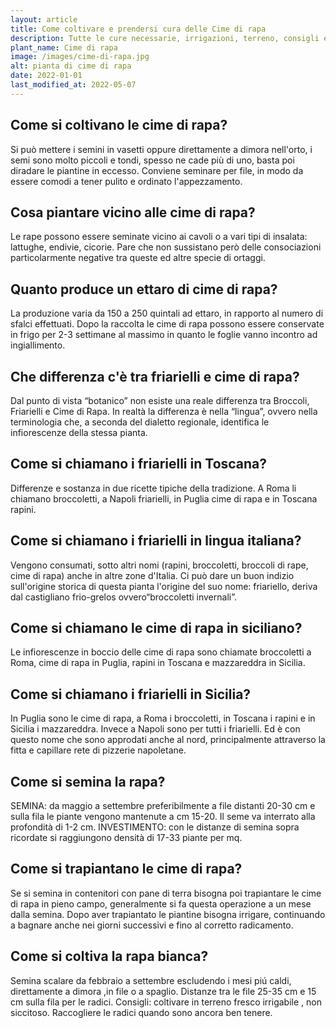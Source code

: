 ```yaml
---
layout: article
title: Come coltivare e prendersi cura delle Cime di rapa
description: Tutte le cure necessarie, irrigazioni, terreno, consigli e molto altro sulla coltivazione delle Cime di rapa
plant_name: Cime di rapa
image: /images/cime-di-rapa.jpg
alt: pianta di cime di rapa
date: 2022-01-01
last_modified_at: 2022-05-07
---
```


## Come si coltivano le cime di rapa?

 Si può mettere i semini in vasetti oppure direttamente a dimora nell'orto, i semi sono molto piccoli e tondi, spesso ne cade più di uno, basta poi diradare le piantine in eccesso. Conviene seminare per file, in modo da essere comodi a tener pulito e ordinato l'appezzamento.

## Cosa piantare vicino alle cime di rapa?

Le rape possono essere seminate vicino ai cavoli o a vari tipi di insalata: lattughe, endivie, cicorie. Pare che non sussistano però delle consociazioni particolarmente negative tra queste ed altre specie di ortaggi.

## Quanto produce un ettaro di cime di rapa?

La produzione varia da 150 a 250 quintali ad ettaro, in rapporto al numero di sfalci effettuati. Dopo la raccolta le cime di rapa possono essere conservate in frigo per 2-3 settimane al massimo in quanto le foglie vanno incontro ad ingiallimento.

## Che differenza c'è tra friarielli e cime di rapa?

Dal punto di vista “botanico” non esiste una reale differenza tra Broccoli, Friarielli e Cime di Rapa. In realtà la differenza è nella “lingua”, ovvero nella terminologia che, a seconda del dialetto regionale, identifica le infiorescenze della stessa pianta.

## Come si chiamano i friarielli in Toscana?

Differenze e sostanza in due ricette tipiche della tradizione. A Roma li chiamano broccoletti, a Napoli friarielli, in Puglia cime di rapa e in Toscana rapini.

## Come si chiamano i friarielli in lingua italiana?

Vengono consumati, sotto altri nomi (rapini, broccoletti, broccoli di rape, cime di rapa) anche in altre zone d'Italia. Ci può dare un buon indizio sull'origine storica di questa pianta l'origine del suo nome: friariello, deriva dal castigliano frio-grelos ovvero“broccoletti invernali”.

## Come si chiamano le cime di rapa in siciliano?

Le infiorescenze in boccio delle cime di rapa sono chiamate broccoletti a Roma, cime di rapa in Puglia, rapini in Toscana e mazzareddra in Sicilia.

## Come si chiamano i friarielli in Sicilia?

In Puglia sono le cime di rapa, a Roma i broccoletti, in Toscana i rapini e in Sicilia i mazzareddra. Invece a Napoli sono per tutti i friarielli. Ed è con questo nome che sono approdati anche al nord, principalmente attraverso la fitta e capillare rete di pizzerie napoletane.

## Come si semina la rapa?

SEMINA: da maggio a settembre preferibilmente a file distanti 20-30 cm e sulla fila le piante vengono mantenute a cm 15-20. Il seme va interrato alla profondità di 1-2 cm. INVESTIMENTO: con le distanze di semina sopra ricordate si raggiungono densità di 17-33 piante per mq.

## Come si trapiantano le cime di rapa?

 Se si semina in contenitori con pane di terra bisogna poi trapiantare le cime di rapa in pieno campo, generalmente si fa questa operazione a un mese dalla semina. Dopo aver trapiantato le piantine bisogna irrigare, continuando a bagnare anche nei giorni successivi e fino al corretto radicamento.

## Come si coltiva la rapa bianca?

Semina scalare da febbraio a settembre escludendo i mesi piú caldi, direttamente a dimora ,in file o a spaglio. Distanze tra le file 25-35 cm e 15 cm sulla fila per le radici. Consigli: coltivare in terreno fresco irrigabile , non siccitoso. Raccogliere le radici quando sono ancora ben tenere.

